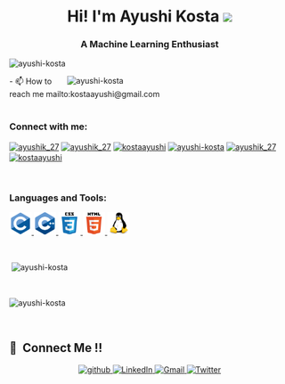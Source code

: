 <!-- - 👋 Hi, I’m Ayushi-Kosta
- 👀 I’m interested in Machine Learning.
- 🌱 I’m currently learning Data Structures and Algorithms, machine learning.
- 📫 How to reach me? mail on kostaayushi@gmail.com

<!---
Ayushi-Kosta/Ayushi-Kosta is a ✨ special ✨ repository because its `README.md` (this file) appears on your GitHub profile.
You can click the Preview link to take a look at your changes.
---> 

<h1 align="center">Hi! I'm Ayushi Kosta <img src="https://raw.githubusercontent.com/MartinHeinz/MartinHeinz/master/wave.gif" width="30px"></h1> 
<h3 align="center">A Machine Learning Enthusiast</h3>

<p align="left"> <img src="https://komarev.com/ghpvc/?username=ayushi-kosta&label=Profile%20views&color=0e75b6&style=flat" alt="ayushi-kosta" /> </p>

<img align="right" alt="ayushi-kosta" width="400" src="https://camo.githubusercontent.com/6607041227d81f650340ff070cc2843518acad359b57e5bb054a9fb7127aa041/68747470733a2f2f63646e2e6472696262626c652e636f6d2f75736572732f323634363432332f73637265656e73686f74732f353530373139362f636f6d70757465722e676966">
- 📫 How to reach me mailto:kostaayushi@gmail.com
<br>
<br>
<p align="left">
<h3 align="left">Connect with me:</h3> 

<a href="https://codepen.io/ayushik_27" target="blank"><img align="center" src="https://raw.githubusercontent.com/rahuldkjain/github-profile-readme-generator/master/src/images/icons/Social/codepen.svg" alt="ayushik_27" height="30" width="40" /></a>
<a href="https://instagram.com/ayushik_27" target="blank"><img align="center" src="https://raw.githubusercontent.com/rahuldkjain/github-profile-readme-generator/master/src/images/icons/Social/instagram.svg" alt="ayushik_27" height="30" width="40" /></a>
<a href="https://www.hackerrank.com/kostaayushi" target="blank"><img align="center" src="https://raw.githubusercontent.com/rahuldkjain/github-profile-readme-generator/master/src/images/icons/Social/hackerrank.svg" alt="kostaayushi" height="30" width="40" /></a>
<a href="https://codeforces.com/profile/ayushi-kosta" target="blank"><img align="center" src="https://cdn.jsdelivr.net/npm/simple-icons@3.0.1/icons/codeforces.svg" alt="ayushi-kosta" height="30" width="40" /></a>
<a href="https://www.leetcode.com/ayushik_27" target="blank"><img align="center" src="https://raw.githubusercontent.com/rahuldkjain/github-profile-readme-generator/master/src/images/icons/Social/leet-code.svg" alt="ayushik_27" height="30" width="40" /></a>
<a href="https://auth.geeksforgeeks.org/user/kostaayushi" target="blank"><img align="center" src="https://raw.githubusercontent.com/rahuldkjain/github-profile-readme-generator/master/src/images/icons/Social/geeks-for-geeks.svg" alt="kostaayushi" height="30" width="40" /></a>
</p>
<br>
<h3 align="left">Languages and Tools:</h3>
<p align="left"> <a href="https://www.cprogramming.com/" target="_blank"> <img src="https://raw.githubusercontent.com/devicons/devicon/master/icons/c/c-original.svg" alt="c" width="40" height="40"/> </a> <a href="https://www.w3schools.com/cpp/" target="_blank"> <img src="https://raw.githubusercontent.com/devicons/devicon/master/icons/cplusplus/cplusplus-original.svg" alt="cplusplus" width="40" height="40"/> </a> <a href="https://www.w3schools.com/css/" target="_blank"> <img src="https://raw.githubusercontent.com/devicons/devicon/master/icons/css3/css3-original-wordmark.svg" alt="css3" width="40" height="40"/> </a> <a href="https://www.w3.org/html/" target="_blank"> <img src="https://raw.githubusercontent.com/devicons/devicon/master/icons/html5/html5-original-wordmark.svg" alt="html5" width="40" height="40"/> </a> <a href="https://www.linux.org/" target="_blank"> <img src="https://raw.githubusercontent.com/devicons/devicon/master/icons/linux/linux-original.svg" alt="linux" width="40" height="40"/> </a> </p>
<br>
<!-- <p><img align="left" src="https://github-readme-stats.vercel.app/api/top-langs?username=ayushi-kosta&show_icons=true&locale=en&layout=compact" alt="ayushi-kosta" /></p>
 -->
<p>&nbsp;<img align="center" src="https://github-readme-stats.vercel.app/api?username=ayushi-kosta&show_icons=true&locale=en" alt="ayushi-kosta" /></p>
<br>
<p><img align="center" src="https://github-readme-streak-stats.herokuapp.com/?user=ayushi-kosta&" alt="ayushi-kosta" /></p>

<br>

<!-- <p><img align="left" src="https://github-readme-stats.vercel.app/api/top-langs?username=ayushi-kosta&show_icons=true&locale=en&layout=compact" alt="ayushi-kosta" /></p> -->

<!-- <p>&nbsp;<img align="center" src="https://github-readme-stats.vercel.app/api?username=ayushi-kosta&show_icons=true&locale=en" alt="ayushi-kosta" /></p> -->




## 🤝 &nbsp;Connect Me !!

<p align="center">
<a href="https://github.com/Ayushi-Kosta" target="_blank">
<img src=https://img.shields.io/badge/github-%2324292e.svg?&style=for-the-badge&logo=github&logoColor=white alt=github style="margin-bottom: 5px;" />
</a>
<a href="https://www.linkedin.com/in/ayushi-kosta-473aa8208/" target="_blank">
<img alt="LinkedIn" src="https://img.shields.io/badge/linkedin%20-%230077B5.svg?&style=for-the-badge&logo=linkedin&logoColor=white"/>
</a>
<a href="mailto:kostaayushi@gmail.com">
<img alt="Gmail" src="https://img.shields.io/badge/Gmail-D14836?style=for-the-badge&logo=gmail&logoColor=white" />
</a>
 <a href="[mailto:kostaayushi@gmail.com](https://twitter.com/AyushiKosta_27)">
<img alt="Twitter" src="[https://img.shields.io/badge/Gmail-D14836?style=for-the-badge&logo=gmail&logoColor=white](https://img.shields.io/badge/twitter%20-%230077B5.svg?&style=for-the-badge&logo=twitter&logoColor=white)" />
</a>
</p> 
<br>


<!-- <p><img align="left" src="https://github-readme-stats.vercel.app/api/top-langs?username=Ayushi-Kosta&show_icons=true&locale=en&layout=compact" alt="Ayushi-Kosta" /></p> -->


